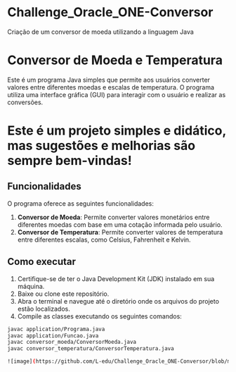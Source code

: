 # Challenge_Oracle_ONE-Conversor
Criação de um conversor de moeda utilizando a linguagem Java

# Conversor de Moeda e Temperatura

Este é um programa Java simples que permite aos usuários converter valores entre diferentes moedas e escalas de temperatura. O programa utiliza uma interface gráfica (GUI) para interagir com o usuário e realizar as conversões.

# Este é um projeto simples e didático, mas sugestões e melhorias são sempre bem-vindas! 

## Funcionalidades

O programa oferece as seguintes funcionalidades:

1. **Conversor de Moeda**: Permite converter valores monetários entre diferentes moedas com base em uma cotação informada pelo usuário.
2. **Conversor de Temperatura**: Permite converter valores de temperatura entre diferentes escalas, como Celsius, Fahrenheit e Kelvin.

## Como executar

1. Certifique-se de ter o Java Development Kit (JDK) instalado em sua máquina.
2. Baixe ou clone este repositório.
3. Abra o terminal e navegue até o diretório onde os arquivos do projeto estão localizados.
4. Compile as classes executando os seguintes comandos:

```sh
javac application/Programa.java
javac application/Funcao.java
javac conversor_moeda/ConversorMoeda.java
javac conversor_temperatura/ConversorTemperatura.java

![image](https://github.com/L-edu/Challenge_Oracle_ONE-Conversor/blob/main/cms_files_10224_1671211937Prancheta_8.png)
